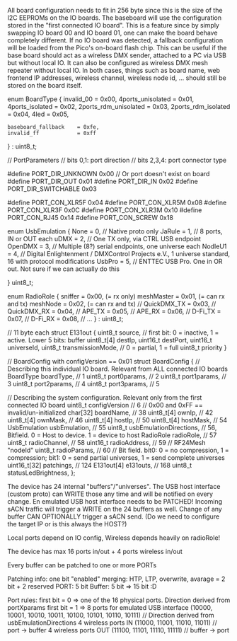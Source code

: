 All board configuration needs to fit in 256 byte since this is the size of the I2C EEPROMs on the IO boards.
The baseboard will use the configuration stored in the "first connected IO board". This is a feature since by simply swapping IO board 00 and IO board 01, one can make the board behave completely different.
If no IO board was detected, a fallback configuration will be loaded from the Pico's on-board flash chip. This can be useful if the base board should act as a wireless DMX sender, attached to a PC via USB but without local IO. It can also be configured as wireless DMX mesh repeater without local IO. In both cases, things such as board name, web frontend IP addresses, wireless channel, wireless node id, ... should still be stored on the board itself.

enum BoardType {
    invalid_00            = 0x00,
    4ports_unisolated     = 0x01,
    4ports_isolated       = 0x02,
    2ports_rdm_unisolated = 0x03,
    2ports_rdm_isolated   = 0x04,
    4led                  = 0x05,

    baseboard_fallback    = 0xfe,
    invalid_ff            = 0xff
} : uint8_t;

// PortParameters
// bits 0,1: port direction
// bits 2,3,4: port connector type

#define PORT_DIR_UNKNOWN    0x00 // Or port doesn't exist on board
#define PORT_DIR_OUT        0x01
#define PORT_DIR_IN         0x02
#define PORT_DIR_SWITCHABLE 0x03

#define PORT_CON_XLR5F      0x04
#define PORT_CON_XLR5M      0x08
#define PORT_CON_XLR3F      0x0C
#define PORT_CON_XLR3M      0x10
#define PORT_CON_RJ45       0x14
#define PORT_CON_SCREW      0x18

enum UsbEmulation {
  None                    = 0, // Native proto only
  JaRule                  = 1, // 8 ports, IN or OUT each
  uDMX                    = 2, // One TX only, via CTRL USB endpoint
  OpenDMX                 = 3, // Multiple (8?) serial endpoints, one universe each
  NodleU1                 = 4, // Digital Enlightenment / DMXControl Projects e.V., 1 universe standard, 16 with protocol modifications
  UsbPro                  = 5, // ENTTEC USB Pro. One in OR out. Not sure if we can actually do this

} uint8_t;


enum RadioRole {
    sniffer               = 0x00, (= rx only)
    meshMaster            = 0x01, (= can rx and tx)
    meshNode              = 0x02, (= can rx and tx)
    // QuickDMX_TX        = 0x03,
    // QuickDMX_RX        = 0x04,
    // APE_TX             = 0x05,
    // APE_RX             = 0x06,
    // D-Fi_TX            = 0x07,
    // D-Fi_RX            = 0x08,
    // ...
} : uint8_t;

// 11 byte each
struct E131out {
  uint8_t source,       // first bit: 0 = inactive, 1 = active. Lower 5 bits: buffer
  uint8_t[4] destIp,
  uint16_t destPort,
  uint16_t universeId,
  uint8_t transmissionMode, // 0 = partial, 1 = full
  uint8_t priority
}


// BoardConfig with configVersion == 0x01
struct BoardConfig {
  // Describing this individual IO board. Relevant from ALL connected IO boards
  BoardType   boardType,       // 1
  uint8_t     port0params,     // 2
  uint8_t     port1params,     // 3
  uint8_t     port2params,     // 4
  uint8_t     port3params,     // 5

  // Describing the system configuration. Relevant only from the first connected IO board
  uint8_t     configVersion    // 6    // 0x00 and 0xFF == invalid/un-initialized
  char[32]    boardName,       // 38
  uint8_t[4]  ownIp,           // 42
  uint8_t[4]  ownMask,         // 46
  uint8_t[4]  hostIp,          // 50
  uint8_t[4]  hostMask,        // 54
  UsbEmulation usbEmulation,   // 55
  uint8_t     usbEmulationDirections, // 56, Bitfield. 0 = Host to device. 1 = device to host
  RadioRole   radioRole,       // 57
  uint8_t     radioChannel,    // 58
  uint16_t    radioAddress,    // 59 // RF24Mesh "nodeId"
  uint8_t     radioParams,     // 60 // Bit field. bit0: 0 = no compression, 1 = compression; bit1: 0 = send partial universes, 1 = send complete universes
  uint16_t[32] patchings,      // 124
  E131out[4] e131outs,         // 168
  uint8_t     statusLedBrightness,
};



The device has 24 internal "buffers"/"universes".
The USB host interface (custom proto) can WRITE those any time and will be notified on every change.
En emulated USB host interface needs to be PATCHED!
Incoming sACN traffic will trigger a WRITE on the 24 buffers as well.
Change of any buffer CAN OPTIONALLY trigger a sACN send. (Do we need to configure the target IP or is this always the HOST?)

Local ports depend on IO config,
Wireless depends heavily on radioRole!

The device has max 16 ports in/out + 4 ports wireless in/out

Every buffer can be patched to one or more PORTs

Patching info:
one bit "enabled"
merging: HTP, LTP, overwrite, avarage = 2 bit + 2 reserved
PORT: 5 bit
Buffer: 5 bit
=> 15 bit :D

Port rules:
first bit = 0 => one of the 16 physical ports. Direction derived from portXparams
first bit = 1 =>
    8 ports for emulated USB interface (10000, 10001, 10010, 10011, 10100, 10101, 10110, 10111) // Direction derived from usbEmulationDirections
    4 wireless ports IN  (11000, 11001, 11010, 11011) // port -> buffer
    4 wireless ports OUT (11100, 11101, 11110, 11111) // buffer -> port